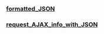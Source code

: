 ### [formatted_JSON](https://svitlanasvit.github.io/Step_Academy_Formater_Json_AJAX_Request_lab_9/index.html)
### [request_AJAX_info_with_JSON](https://svitlanasvit.github.io/Step_Academy_Formater_Json_AJAX_Request_lab_9/index2.html)